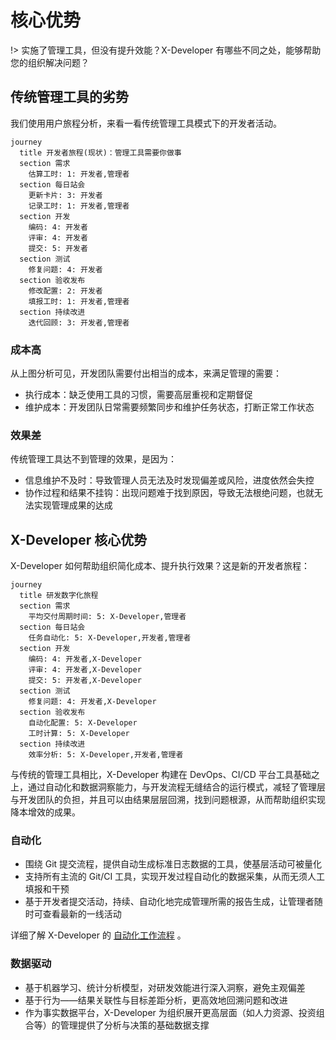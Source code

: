 # 核心优势

!> 实施了管理工具，但没有提升效能？X-Developer 有哪些不同之处，能够帮助您的组织解决问题？

## 传统管理工具的劣势

我们使用用户旅程分析，来看一看传统管理工具模式下的开发者活动。

```mermaid
journey
  title 开发者旅程(现状)：管理工具需要你做事
  section 需求
    估算工时: 1: 开发者,管理者
  section 每日站会
    更新卡片: 3: 开发者
    记录工时: 1: 开发者,管理者
  section 开发
    编码: 4: 开发者
    评审: 4: 开发者
    提交: 5: 开发者
  section 测试
    修复问题: 4: 开发者
  section 验收发布
    修改配置: 2: 开发者
    填报工时: 1: 开发者,管理者
  section 持续改进
    迭代回顾: 3: 开发者,管理者
```

### 成本高

从上图分析可见，开发团队需要付出相当的成本，来满足管理的需要：

- 执行成本：缺乏使用工具的习惯，需要高层重视和定期督促
- 维护成本：开发团队日常需要频繁同步和维护任务状态，打断正常工作状态

### 效果差

传统管理工具达不到管理的效果，是因为：

- 信息维护不及时：导致管理人员无法及时发现偏差或风险，进度依然会失控
- 协作过程和结果不挂钩：出现问题难于找到原因，导致无法根绝问题，也就无法实现管理成果的达成

## X-Developer 核心优势

X-Developer 如何帮助组织简化成本、提升执行效果？这是新的开发者旅程：

```mermaid
journey
  title 研发数字化旅程
  section 需求
    平均交付周期时间: 5: X-Developer,管理者
  section 每日站会
    任务自动化: 5: X-Developer,开发者,管理者
  section 开发
    编码: 4: 开发者,X-Developer
    评审: 4: 开发者,X-Developer
    提交: 5: 开发者,X-Developer
  section 测试
    修复问题: 4: 开发者,X-Developer
  section 验收发布
    自动化配置: 5: X-Developer
    工时计算: 5: X-Developer
  section 持续改进
    效率分析: 5: X-Developer,开发者,管理者
```

与传统的管理工具相比，X-Developer 构建在 DevOps、CI/CD 平台工具基础之上，通过自动化和数据洞察能力，与开发流程无缝结合的运行模式，减轻了管理层与开发团队的负担，并且可以由结果层层回溯，找到问题根源，从而帮助组织实现降本增效的成果。

### 自动化

- 围绕 Git 提交流程，提供自动生成标准日志数据的工具，使基层活动可被量化
- 支持所有主流的 Git/CI 工具，实现开发过程自动化的数据采集，从而无须人工填报和干预
- 基于开发者提交活动，持续、自动化地完成管理所需的报告生成，让管理者随时可查看最新的一线活动

详细了解 X-Developer 的 [自动化工作流程](automation?id=自动化流程) 。

### 数据驱动

- 基于机器学习、统计分析模型，对研发效能进行深入洞察，避免主观偏差
- 基于行为——结果关联性与目标差距分析，更高效地回溯问题和改进
- 作为事实数据平台，X-Developer 为组织展开更高层面（如人力资源、投资组合等）的管理提供了分析与决策的基础数据支撑